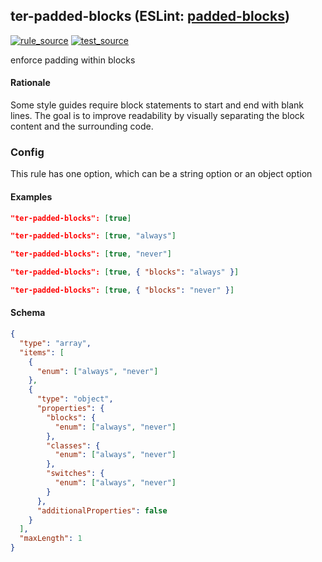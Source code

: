 <!-- Start:AutoDoc:: Modify `src/readme/rules.ts` and run `gulp readme` to update block -->

## ter-padded-blocks (ESLint: [padded-blocks](http://eslint.org/docs/rules/padded-blocks))

[![rule_source](https://img.shields.io/badge/%F0%9F%93%8F%20rule-source-green.svg)](https://github.com/buzinas/tslint-eslint-rules/blob/master/src/rules/terPaddedBlocksRule.ts)
[![test_source](https://img.shields.io/badge/%F0%9F%93%98%20test-source-blue.svg)](https://github.com/buzinas/tslint-eslint-rules/blob/master/src/test/rules/terPaddedBlocksRuleTests.ts)

enforce padding within blocks

#### Rationale

Some style guides require block statements to start and end with blank
lines. The goal is to improve readability by visually separating the
block content and the surrounding code.

### Config

This rule has one option, which can be a string option or an object option

#### Examples

```json
"ter-padded-blocks": [true]
```

```json
"ter-padded-blocks": [true, "always"]
```

```json
"ter-padded-blocks": [true, "never"]
```

```json
"ter-padded-blocks": [true, { "blocks": "always" }]
```

```json
"ter-padded-blocks": [true, { "blocks": "never" }]
```

#### Schema

```json
{
  "type": "array",
  "items": [
    {
      "enum": ["always", "never"]
    },
    {
      "type": "object",
      "properties": {
        "blocks": {
          "enum": ["always", "never"]
        },
        "classes": {
          "enum": ["always", "never"]
        },
        "switches": {
          "enum": ["always", "never"]
        }
      },
      "additionalProperties": false
    }
  ],
  "maxLength": 1
}
```

<!-- End:AutoDoc -->
